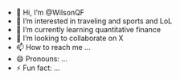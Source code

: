 - 👋 Hi, I’m @WilsonQF
- 👀 I’m interested in traveling and sports and LoL
- 🌱 I’m currently learning quantitative finance
- 💞️ I’m looking to collaborate on X
- 📫 How to reach me ...
- 😄 Pronouns: ...
- ⚡ Fun fact: ...

<!---
WilsonQF/WilsonQF is a ✨ special ✨ repository because its `README.md` (this file) appears on your GitHub profile.
You can click the Preview link to take a look at your changes.
--->
